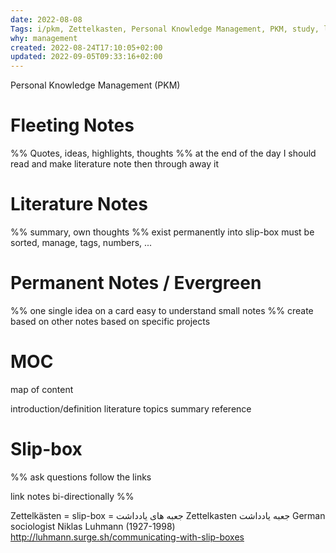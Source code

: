```yaml
---
date: 2022-08-08 
Tags: i/pkm, Zettelkasten, Personal Knowledge Management, PKM, study, learn,evergreen
why: management 
created: 2022-08-24T17:10:05+02:00
updated: 2022-09-05T09:33:16+02:00
---
```




Personal Knowledge Management (PKM)


# Fleeting Notes
%% 
Quotes, ideas, highlights, thoughts
%%
at the end of the day I should read and make literature note then through away it


# Literature Notes

%% 
summary, own thoughts
%%
exist permanently into slip-box
must be sorted, manage, tags, numbers, ... 



# Permanent Notes / Evergreen

%% 
one single idea on a card
easy to understand
small notes 
%%
create based on other notes based on specific projects


# MOC
map of content 

introduction/definition
literature
topics
summary 
reference

# Slip-box
%% 
ask questions
follow the links

link notes bi-directionally
%%









Zettelkästen = slip-box = جعبه های یادداشت
Zettelkasten جعبه یادداشت
German sociologist Niklas Luhmann (1927-1998)
http://luhmann.surge.sh/communicating-with-slip-boxes
